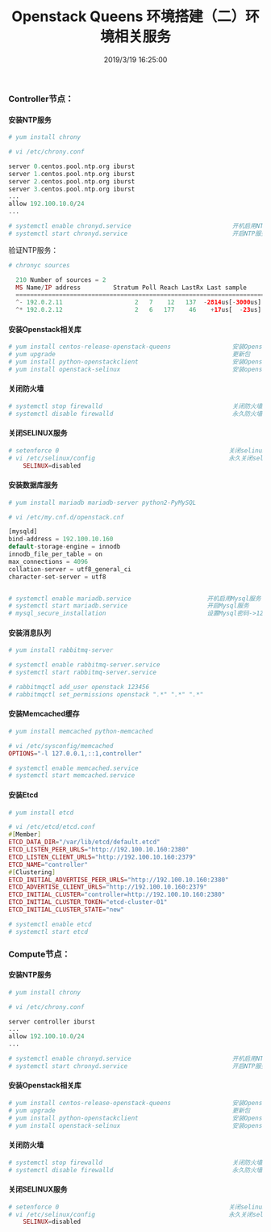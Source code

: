 ﻿---
title: Openstack Queens 环境搭建（二）环境相关服务
tags: [openstack]
categories: Openstack
description: OpenStack项目是一个开源云计算平台，支持所有类型的云环境。该项目旨在实现简单，大规模的可扩展性和丰富的功能。OpenStack通过各种补充服务提供基础架构即服务（IaaS）解决方案。每项服务都提供了一个应用程序编程接口（API），以促进这种集成。本文涵盖了使用适用于具有足够Linux经验的OpenStack新用户的功能性示例体系结构，逐步部署主要OpenStack服务。
date: 2019/3/19 16:25:00
---
### Controller节点：
#### 安装NTP服务
```php
# yum install chrony

# vi /etc/chrony.conf

server 0.centos.pool.ntp.org iburst
server 1.centos.pool.ntp.org iburst
server 2.centos.pool.ntp.org iburst
server 3.centos.pool.ntp.org iburst
...
allow 192.100.10.0/24
...

# systemctl enable chronyd.service                            开机启用NTP
# systemctl start chronyd.service                             开启NTP服务
```

验证NTP服务：
```php
# chronyc sources

  210 Number of sources = 2
  MS Name/IP address         Stratum Poll Reach LastRx Last sample
  ===============================================================================
  ^- 192.0.2.11                    2   7    12   137  -2814us[-3000us] +/-   43ms
  ^* 192.0.2.12                    2   6   177    46    +17us[  -23us] +/-   68ms
```

#### 安装Openstack相关库
```php
# yum install centos-release-openstack-queens                 安装Openstack库
# yum upgrade                                                 更新包
# yum install python-openstackclient                          安装Openstack客户端
# yum install openstack-selinux                               安装openstack-selinux用来管理Openstack服务的安全策略
```

#### 关闭防火墙
```php
# systemctl stop firewalld                                    关闭防火墙服务
# systemctl disable firewalld                                 永久防火墙开机自启动
```

#### 关闭SELINUX服务
```php
# setenforce 0                                               关闭selinux服务
# vi /etc/selinux/config                                     永久关闭selinux服务
    SELINUX=disabled
```

#### 安装数据库服务
```php
# yum install mariadb mariadb-server python2-PyMySQL

# vi /etc/my.cnf.d/openstack.cnf

[mysqld]
bind-address = 192.100.10.160
default-storage-engine = innodb
innodb_file_per_table = on
max_connections = 4096
collation-server = utf8_general_ci
character-set-server = utf8


# systemctl enable mariadb.service                     开机启用Mysql服务
# systemctl start mariadb.service                      开启Mysql服务
# mysql_secure_installation                            设置Mysql密码->123456
```

#### 安装消息队列
```php
# yum install rabbitmq-server

# systemctl enable rabbitmq-server.service
# systemctl start rabbitmq-server.service

# rabbitmqctl add_user openstack 123456
# rabbitmqctl set_permissions openstack ".*" ".*" ".*"
```

#### 安装Memcached缓存
```php
# yum install memcached python-memcached

# vi /etc/sysconfig/memcached
OPTIONS="-l 127.0.0.1,::1,controller"

# systemctl enable memcached.service
# systemctl start memcached.service
```

#### 安装Etcd
```php
# yum install etcd

# vi /etc/etcd/etcd.conf
#[Member]
ETCD_DATA_DIR="/var/lib/etcd/default.etcd"
ETCD_LISTEN_PEER_URLS="http://192.100.10.160:2380"
ETCD_LISTEN_CLIENT_URLS="http://192.100.10.160:2379"
ETCD_NAME="controller"
#[Clustering]
ETCD_INITIAL_ADVERTISE_PEER_URLS="http://192.100.10.160:2380"
ETCD_ADVERTISE_CLIENT_URLS="http://192.100.10.160:2379"
ETCD_INITIAL_CLUSTER="controller=http://192.100.10.160:2380"
ETCD_INITIAL_CLUSTER_TOKEN="etcd-cluster-01"
ETCD_INITIAL_CLUSTER_STATE="new"

# systemctl enable etcd
# systemctl start etcd
```

### Compute节点：

#### 安装NTP服务
```php
# yum install chrony

# vi /etc/chrony.conf

server controller iburst
...
allow 192.100.10.0/24
...

# systemctl enable chronyd.service                            开机启用NTP
# systemctl start chronyd.service                             开启NTP服务
```

#### 安装Openstack相关库
```php
# yum install centos-release-openstack-queens                 安装Openstack库
# yum upgrade                                                 更新包
# yum install python-openstackclient                          安装Openstack客户端
# yum install openstack-selinux                               安装openstack-selinux用来管理Openstack服务的安全策略
```

#### 关闭防火墙
```php
# systemctl stop firewalld                                    关闭防火墙服务
# systemctl disable firewalld                                 永久防火墙开机自启动
```

#### 关闭SELINUX服务
```php
# setenforce 0                                               关闭selinux服务
# vi /etc/selinux/config                                     永久关闭selinux服务
    SELINUX=disabled
```
